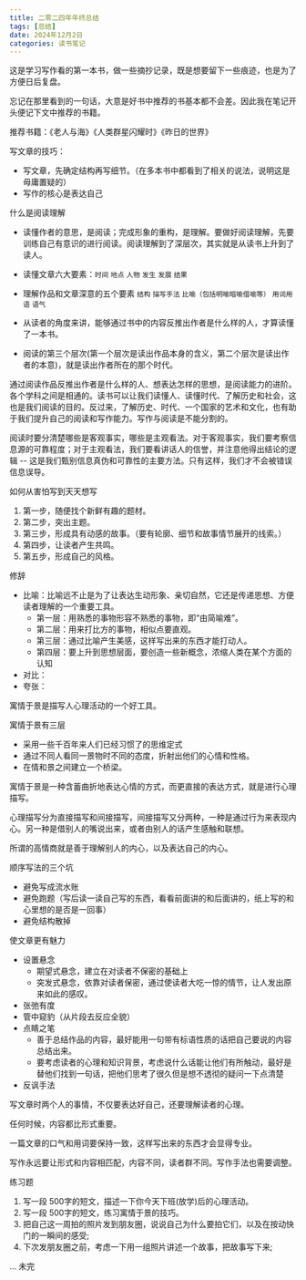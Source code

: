 ```yaml
---
title: 二零二四年年终总结
tags: [总结]
date: 2024年12月2日
categories: 读书笔记
---
```


这是学习写作看的第一本书，做一些摘抄记录，既是想要留下一些痕迹，也是为了方便日后复盘。

忘记在那里看到的一句话，大意是好书中推荐的书基本都不会差。因此我在笔记开头便记下文中推荐的书籍。

推荐书籍：《老人与海》《人类群星闪耀时》《昨日的世界》

写文章的技巧：

- 写文章，先确定结构再写细节。（在多本书中都看到了相关的说法，说明这是毋庸置疑的）
- 写作的核心是表达自己

什么是阅读理解

- 读懂作者的意思，是阅读；完成形象的重构，是理解。要做好阅读理解，先要训练自己有意识的进行阅读。阅读理解到了深层次，其实就是从读书上升到了读人。

- 读懂文章六大要素：`时间` `地点` `人物` `发生` `发展` `结果`

- 理解作品和文章深意的五个要素  `结构` `描写手法` `比喻（包括明喻暗喻借喻等）` `用词用语` `语气`

- 从读者的角度来讲，能够通过书中的内容反推出作者是什么样的人，才算读懂了一本书。

- 阅读的第三个层次(第一个层次是读出作品本身的含义，第二个层次是读出作者的本意)，就是读出作者所在的那个时代。

通过阅读作品反推出作者是什么样的人、想表达怎样的思想，是阅读能力的进阶。各个学科之间是相通的。读书可以让我们读懂人、读懂时代、了解历史和社会，这也是我们阅读的目的。反过来，了解历史、时代、一个国家的艺术和文化，也有助于我们提升自己的阅读和写作能力。写作与阅读是不能分割的。

阅读时要分清楚哪些是客观事实，哪些是主观看法。对于客观事实，我们要考察信息源的可靠程度；对于主观看法，我们要看讲话人的信誉，并注意他得出结论的逻辑 -- 这是我们甄别信息真伪和可靠性的主要方法。只有这样，我们才不会被错误信息误导。

如何从害怕写到天天想写

1. 第一步，随便找个新鲜有趣的题材。
1. 第二步，突出主题。
1. 第三步，形成具有动感的故事。（要有轮廓、细节和故事情节展开的线索。）
1. 第四步，让读者产生共鸣。
1. 第五步，形成自己的风格。

修辞

- 比喻：比喻远不止是为了让表达生动形象、亲切自然，它还是传递思想、方便读者理解的一个重要工具。
  - 第一层：用熟悉的事物形容不熟悉的事物，即“由简喻难”。
  - 第二层：用来打比方的事物，相似点要直观。
  - 第三层：通过比喻产生美感，这样写出来的东西才能打动人。
  - 第四层：要上升到思想层面，要创造一些新概念，浓缩人类在某个方面的认知
- 对比：
- 夸张：

寓情于景是描写人心理活动的一个好工具。

寓情于景有三层

- 采用一些千百年来人们已经习惯了的思维定式
- 通过不同人看同一景物时不同的态度，折射出他们的心情和性格。
- 在情和景之间建立一个桥梁。

寓情于景是一种含蓄曲折地表达心情的方式，而更直接的表达方式，就是进行心理描写。

心理描写分为直接描写和间接描写，间接描写又分两种，一种是通过行为来表现内心。另一种是借别人的嘴说出来，或者由别人的话产生感触和联想。

所谓的高情商就是善于理解别人的内心，以及表达自己的内心。

顺序写法的三个坑

- 避免写成流水账
- 避免跑题（写后读一读自己写的东西，看看前面讲的和后面讲的，纸上写的和心里想的是否是一回事）
- 避免结构散掉

使文章更有魅力

- 设置悬念
  - 期望式悬念，建立在对读者不保密的基础上
  - 突发式悬念，依靠对读者保密，通过使读者大吃一惊的情节，让人发出原来如此的感叹。
- 张弛有度
- 管中窥豹（从片段去反应全貌）
- 点睛之笔
  - 善于总结作品的内容，最好能用一句带有标语性质的话把自己要说的内容总结出来。
  - 要考虑读者的心理和知识背景，考虑说什么话能让他们有所触动，最好是替他们找到一句话，把他们思考了很久但是想不透彻的疑问一下点清楚
- 反讽手法

写文章时两个人的事情，不仅要表达好自己，还要理解读者的心理。

任何时候，内容都比形式重要。

一篇文章的口气和用词要保持一致，这样写出来的东西才会显得专业。

写作永远要让形式和内容相匹配，内容不同，读者群不同。写作手法也需要调整。

练习题

1. 写一段 500字的短文，描述一下你今天下班(放学)后的心理活动。
2. 写一段 500字的短文，练习寓情于景的技巧。
3. 把自己这一周拍的照片发到朋友圈，说说自己为什么要拍它们，以及在按动快门的一瞬间的感受;
4. 下次发朋友圈之前，考虑一下用一组照片讲述一个故事，把故事写下来;

... 未完

